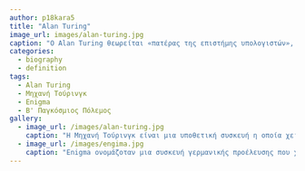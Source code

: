 ```yaml
---
author: p18kara5
title: "Alan Turing"
image_url: images/alan-turing.jpg 
caption: "Ο Alan Turing θεωρείται «πατέρας της επιστήμης υπολογιστών», χάρη στην πολύ μεγάλη συνεισφορά του στο γνωστικό πεδίο της θεωρίας υπολογισμού κατά τη δεκαετία του 1930, αλλά και της τεχνητής νοημοσύνης, χάρη στο λεγόμενο τεστ Τούρινγκ, την οποία πρότεινε το 1950: έναν τρόπο για να διαπιστωθεί πειραματικά αν μία μηχανή έχει αυθεντικές γνωστικές ικανότητες και μπορεί να σκεφτεί."
categories:
  - biography
  - definition
tags:
  - Alan Turing
  - Μηχανή Τούρινγκ
  - Enigma
  - Β' Παγκόσμιος Πόλεμος
gallery:
  - image_url: /images/alan-turing.jpg
    caption: "Η Μηχανή Τούρινγκ είναι μια υποθετική συσκευή η οποία χειρίζεται σύμβολα σύμφωνα με ένα σύνολο κανόνων. Παρά την απλότητά της, μια Μηχανή Τούρινγκ μπορεί να προσαρμοστεί ώστε να προσομοιώνει την λογική οποιουδήποτε αλγορίθμου, και είναι ιδιαίτερα χρήσιμη στο να εξηγεί τις λειτουργίες μιας κεντρικής μονάδας επεξεργασίας στο εσωτερικό του υπολογιστή. "
  - image_url: /images/engima.jpg
    caption: "Enigma ονομάζοταν μια συσκευή γερμανικής προέλευσης που χρησιμοποιούταν μεταξύ άλλων και στην κρυπτογραφημένη επικοινωνία των ναζιστικών δυνάμεων. Ο Τουρινγκ και η ομάδα του (Ομάδα 8) κατάφεραν να «σπάσουν» τον κώδικα της μηχανής (άνοιξη του 40') και να αποκρυπτογραφήσουν σημαντικά μηνύματα των Γερμανών, δίνοντας στην Αγγλία ένα προβάδισμα κατά τη διάρκεια του Β' Παγκοσμίου Πολέμου."
---
```

